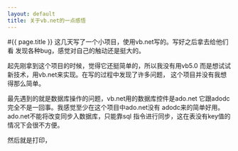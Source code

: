 ```yaml
---
layout: default
title: 关于vb.net的一点感悟
---
```

#{{ page.title }}
这几天写了一个小项目，使用vb.net写的。写好之后拿去给他们看
发现各种bug，感觉对自己的触动还是挺大的。

起先刚拿到这个项目的时候，觉得它还挺简单的，所以我没有用vb5.0
而是想试试新技术，用vb.net来实现。在写的过程中发现了许多问题，
这个项目并没有我想得那么简单。

最先遇到的就是数据库操作的问题，vb.net用的数据库控件是ado.net
它跟adodc完全不是一回事。我感觉至少在这个项目中ado.net没有
adodc来的简单好用。ado.net不能将改变同步入数据库，只能靠sql
指令进行同步，这在表没有key值的情况下会很不方便。

然后就是打印， 
